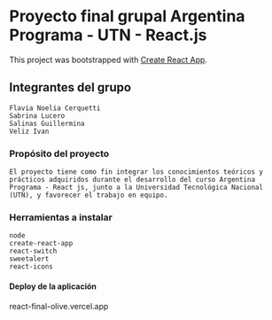 # Proyecto final grupal Argentina Programa - UTN - React.js

This project was bootstrapped with [Create React App](https://github.com/facebook/create-react-app).

## Integrantes del grupo

    Flavia Noelia Cerquetti
    Sabrina Lucero
    Salinas Guillermina
    Veliz Ivan

### Propósito del proyecto

    El proyecto tiene como fin integrar los conocimientos teóricos y prácticos adquiridos durante el desarrollo del curso Argentina Programa - React js, junto a la Universidad Tecnológica Nacional (UTN), y favorecer el trabajo en equipo.

 ### Herramientas a instalar
    
    node
    create-react-app
    react-switch
    sweetalert
    react-icons

#### Deploy de la aplicación

react-final-olive.vercel.app